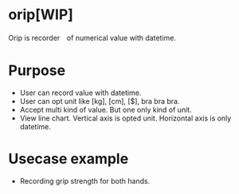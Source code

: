 # orip[WIP]
Orip is recorder　of numerical value with datetime.

# Purpose
 * User can record value with datetime.
 * User can opt unit like [kg], [cm], [$], bra bra bra.
 * Accept multi kind of value. But one only kind of unit.
 * View line chart. Vertical axis is opted unit. Horizontal axis is only datetime.

# Usecase example
 * Recording grip strength for both hands.
